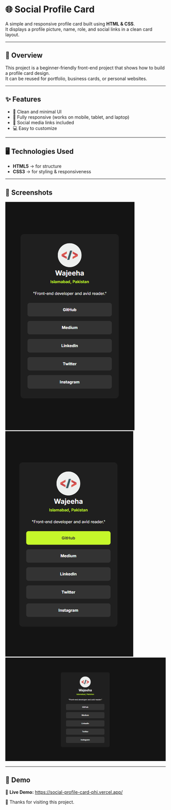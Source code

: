 # 🌐 Social Profile Card  

A simple and responsive profile card built using **HTML & CSS**.  
It displays a profile picture, name, role, and social links in a clean card layout.  

---

## 📖 Overview  
This project is a beginner-friendly front-end project that shows how to build a profile card design.  
It can be reused for portfolio, business cards, or personal websites.  

---

## ✨ Features  
- 🎨 Clean and minimal UI  
- 📱 Fully responsive (works on mobile, tablet, and laptop)  
- 🔗 Social media links included  
- 💻 Easy to customize  

---

## 🖥️ Technologies Used  
- **HTML5** → for structure  
- **CSS3** → for styling & responsiveness
---

## 📸 Screenshots  
![Screenshot 1](assets/screenshots/mobile.png)![Screenshot 2](assets/screenshots/active.png)  
![Screenshot 2](assets/screenshots/laptop.png) 

---

## 🚀 Demo  
🔗 **Live Demo:**   https://social-profile-card-phi.vercel.app/


🙂 Thanks for visiting this project. 

